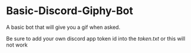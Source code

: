 # Basic-Discord-Giphy-Bot
A basic bot that will give you a gif when asked.

Be sure to add your own discord app token id into the *token.txt* or this will not work
